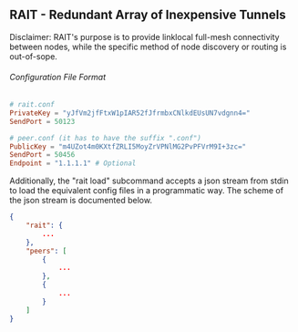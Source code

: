 ## RAIT - Redundant Array of Inexpensive Tunnels

Disclaimer: RAIT's purpose is to provide linklocal full-mesh connectivity between nodes, while the specific method of node discovery or routing is out-of-sope.

###### Configuration File Format

```toml
# rait.conf
PrivateKey = "yJfVm2jfFtxW1pIAR52fJfrmbxCNlkdEUsUN7vdgnn4="
SendPort = 50123

# peer.conf (it has to have the suffix ".conf")
PublicKey = "m4UZot4m0KXtfZRLI5MoyZrVPNlMG2PvPFVrM9I+3zc="
SendPort = 50456
Endpoint = "1.1.1.1" # Optional
```

Additionally, the "rait load" subcommand accepts a json stream from stdin to load the equivalent config files in a programmatic way. The scheme of the json stream is documented below.

```json
{
    "rait": {
        ...
    },
    "peers": [
        {
            ...
        },
        {
            ...
        }
    ]
}
```
